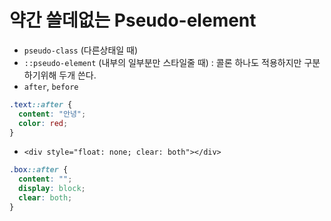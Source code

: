 # 약간 쓸데없는 Pseudo-element

- `pseudo-class` (다른상태일 때)
- `::pseudo-element` (내부의 일부분만 스타일줄 때) : 콜론 하나도 적용하지만 구분하기위해 두개 쓴다.
- `after`, `before`

```css
.text::after {
  content: "안녕";
  color: red;
}
```

- `<div style="float: none; clear: both"></div>`

```css
.box::after {
  content: "";
  display: block;
  clear: both;
}
```
